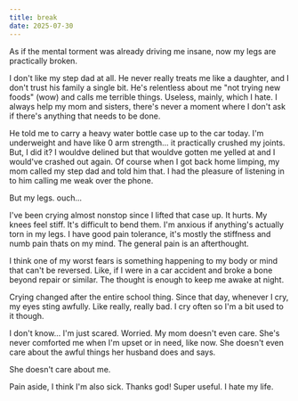 ```yaml
---
title: break
date: 2025-07-30
---
```

As if the mental torment was already driving me insane, now my legs are practically broken.

I don't like my step dad at all. He never really treats me like a daughter, and I don't trust his family a single bit. He's relentless about me "not trying new foods" (wow) and calls me terrible things. Useless, mainly, which I hate. I always help my mom and sisters, there's never a moment where I don't ask if there's anything that needs to be done.

He told me to carry a heavy water bottle case up to the car today. I'm underweight and have like 0 arm strength... it practically crushed my joints. But, I did it? I wouldve delined but that wouldve gotten me yelled at and I would've crashed out again. Of course when I got back home limping, my mom called my step dad and told him that. I had the pleasure of listening in to him calling me weak over the phone. 

But my legs. ouch... 

I've been crying almost nonstop since I lifted that case up. It hurts. My knees feel stiff. It's difficult to bend them. I'm anxious if anything's actually torn in my legs. I have good pain tolerance, it's mostly the stiffness and numb pain thats on my mind. The general pain is an afterthought. 

I think one of my worst fears is something happening to my body or mind that can't be reversed. Like, if I were in a car accident and broke a bone beyond repair or similar. The thought is enough to keep me awake at night.

Crying changed after the entire school thing. Since that day, whenever I cry, my eyes sting awfully. Like really, really bad. I cry often so I'm a bit used to it though. 

I don't know... I'm just scared. Worried. My mom doesn't even care. She's never comforted me when I'm upset or in need, like now. She doesn't even care about the awful things her husband does and says. 

She doesn't care about me.

Pain aside, I think I'm also sick. Thanks god! Super useful. I hate my life.